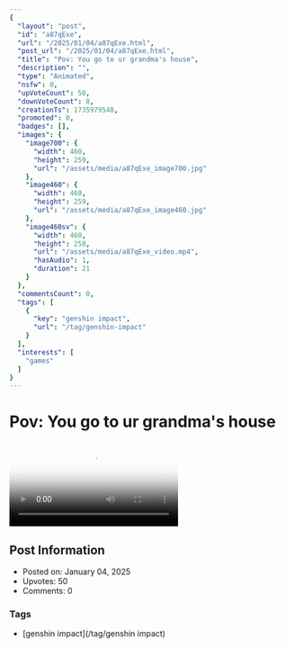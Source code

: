 ```yaml
---
{
  "layout": "post",
  "id": "a87qExe",
  "url": "/2025/01/04/a87qExe.html",
  "post_url": "/2025/01/04/a87qExe.html",
  "title": "Pov: You go to ur grandma's house",
  "description": "",
  "type": "Animated",
  "nsfw": 0,
  "upVoteCount": 50,
  "downVoteCount": 8,
  "creationTs": 1735979548,
  "promoted": 0,
  "badges": [],
  "images": {
    "image700": {
      "width": 460,
      "height": 259,
      "url": "/assets/media/a87qExe_image700.jpg"
    },
    "image460": {
      "width": 460,
      "height": 259,
      "url": "/assets/media/a87qExe_image460.jpg"
    },
    "image460sv": {
      "width": 460,
      "height": 258,
      "url": "/assets/media/a87qExe_video.mp4",
      "hasAudio": 1,
      "duration": 21
    }
  },
  "commentsCount": 0,
  "tags": [
    {
      "key": "genshin impact",
      "url": "/tag/genshin-impact"
    }
  ],
  "interests": [
    "games"
  ]
}
---
```


# Pov: You go to ur grandma's house

<video controls playsinline loop poster="/assets/media/a87qExe_image460.jpg">
  <source src="/assets/media/a87qExe_video.mp4" type="video/mp4">
  Your browser does not support the video tag.
</video>

## Post Information

- Posted on: January 04, 2025
- Upvotes: 50
- Comments: 0

### Tags

- [genshin impact](/tag/genshin impact)
